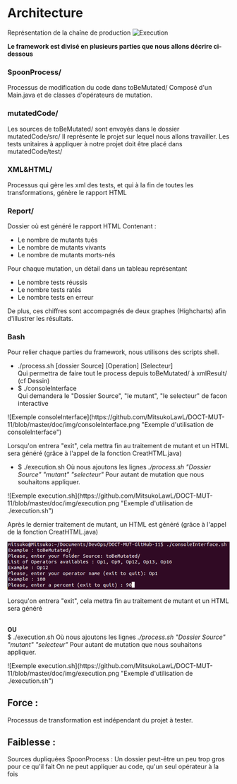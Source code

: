 <!-- Une analyse critique de votre travail, quelle est l'architecture (dev et opérationnel) mise en oeuvre dans votre framework, quelles sont ses forces et ses faiblesses, ...  -->


Architecture
========

Représentation de la chaîne de production
![Execution](https://github.com/MitsukoLawL/DOCT-MUT-11/blob/master/doc/img/mutationTesting.png "Dessin représentant une execution")

<b>Le framework est divisé en plusieurs parties que nous allons décrire ci-dessous</b>
### SpoonProcess/ ##
Processus de modification du code dans toBeMutated/
Composé d'un Main.java et de classes d'opérateurs de mutation.

### mutatedCode/ ##
Les sources de toBeMutated/ sont envoyés dans le dossier mutatedCode/src/
Il représente le projet sur lequel nous allons travailler.
Les tests unitaires à appliquer à notre projet doit être placé dans mutatedCode/test/

### XML&HTML/ ##
Processus qui gère les xml des tests, et qui à la fin de toutes les transformations, génère le rapport HTML


### Report/ ##
Dossier où est généré le rapport HTML
Contenant :
<ul>
<li>Le nombre de mutants tués</li>
<li>Le nombre de mutants vivants</li>
<li>Le nombre de mutants morts-nés</li>
</ul>
Pour chaque mutation, un détail dans un tableau représentant
<ul>
<li>Le nombre tests réussis</li>
<li>Le nombre tests ratés</li>
<li>Le nombre tests en erreur</li>
</ul>
De plus, ces chiffres sont accompagnés de deux graphes (Highcharts) afin d'illustrer les résultats.


### Bash ##
Pour relier chaque parties du framework, nous utilisons des scripts shell.
<ul>
<li>./process.sh [dossier Source] [Operation] [Selecteur]
<br/>Qui permettra de faire tout le process depuis toBeMutated/ à xmlResult/ (cf Dessin)
</li>
<li> $ ./consoleInterface <br/>
    Qui demandera le "Dossier Source", "le mutant", "le selecteur" de facon interactive</li></ul>
    ![Exemple consoleInterface](https://github.com/MitsukoLawL/DOCT-MUT-11/blob/master/doc/img/consoleInterface.png "Exemple d'utilisation de consoleInterface")
    <p>Lorsqu'on entrera "exit", cela mettra fin au traitement de mutant et un HTML sera généré (grâce à l'appel de la fonction CreatHTML.java)</p>
<ul><li> $ ./execution.sh
    Où nous ajoutons les lignes <i>./process.sh "Dossier Source" "mutant" "selecteur"</i>
    Pour autant de mutation que nous souhaitons appliquer.</li></ul>
    ![Exemple execution.sh](https://github.com/MitsukoLawL/DOCT-MUT-11/blob/master/doc/img/execution.png "Exemple d'utilisation de ./execution.sh")
    <p>Après le dernier traitement de mutant, un HTML est généré (grâce à l'appel de la fonction CreatHTML.java)</p>

</ul>

![Exemple consoleInterface](https://github.com/MitsukoLawL/DOCT-MUT-11/blob/master/doc/img/consoleInterface.png "Exemple d'utilisation de consoleInterface")
<p>Lorsqu'on entrera "exit", cela mettra fin au traitement de mutant et un HTML sera généré</p>
<p><br/> <b>OU</b><br/>
$ ./execution.sh
Où nous ajoutons les lignes <i>./process.sh "Dossier Source" "mutant" "selecteur"</i>
Pour autant de mutation que nous souhaitons appliquer.</p>
![Exemple execution.sh](https://github.com/MitsukoLawL/DOCT-MUT-11/blob/master/doc/img/execution.png "Exemple d'utilisation de ./execution.sh")


Force :
--------
Processus de transformation est indépendant du projet à tester.

Faiblesse :
--------
Sources dupliquées
SpoonProcess : Un dossier peut-être un peu trop gros pour ce qu'il fait
On ne peut appliquer au code, qu'un seul opérateur à la fois
